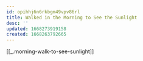 ```yaml
---
id: opihhj6n6rkbgm49vpv86rl
title: Walked in the Morning to See the Sunlight
desc: ''
updated: 1668273919158
created: 1668263792665
---
```


[[_.morning-walk-to-see-sunlight]]